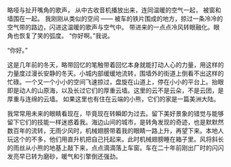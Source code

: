 略哑与扯开嘴角的歌声， 从中古收音机播放出来，连同温暖的空气一起， 被窗和墙围在一起。 我刚刚从类似的空间 —— 被车的铁片围成的地方，掠过一条冷冷的空气带的路边，闪进这温暖的歌声与空气中。 带进来的一点点冷风转眼融化。眼角也恢复了笑的弧度。 “你好啊。”我说。

“你好。” 

这是几年前的冬天，略带回忆的笔触带着回忆本身就能打动人心的力量，用这样的力量度过漫长安静的冬天。小城内部缓缓地流转，围墙外的街道上倒看不出这样的忙碌。一个又一个小小的空间飞速掠过，盘旋在山道上，停在小小的平台上。抬眼即是动人的山原海，以及长过它们的厚重云墙。这里的云不是云朵，不是云团，是厚重与连绵的云墙。 如果这里也有住在云端的小熊，它们的家是一篇美洲大陆。

我常常用未来的眼睛看现在，毕竟现在转瞬即为过去。留下美好景象的错觉与能够留下它们的技能一样迷惑着我。海边山间的城市，是转角发现的奇迹，也是默默然数百年的流转，无雨少风时，机械翅膀带着我的眼睛一路上升，再望下来。本地人玩这个的不多，他们用直升机把自己托起来。此时机械翅膀睡在箱子里。风将斜长的雨丝从小熊的地基上敲下来，点点滴滴落上车窗。车在二十年前刚出厂时的闪闪发亮早已转为磨砂，暖气和引擎倒还强劲。


